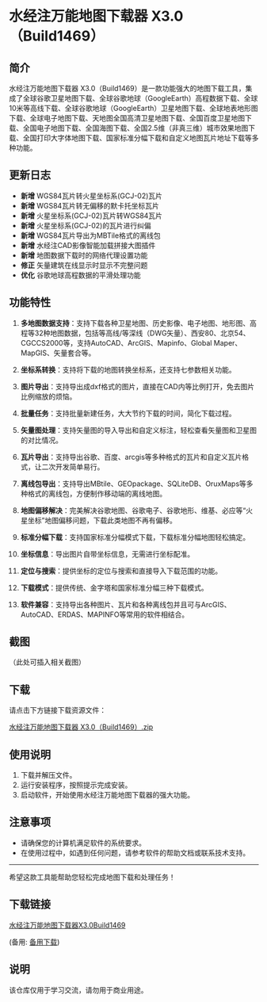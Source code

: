 # 水经注万能地图下载器 X3.0（Build1469）

## 简介

水经注万能地图下载器 X3.0（Build1469）是一款功能强大的地图下载工具，集成了全球谷歌卫星地图下载、全球谷歌地球（GoogleEarth）高程数据下载、全球10米等高线下载、全球谷歌地球（GoogleEarth）卫星地图下载、全球地表地形图下载、全球电子地图下载、天地图全国高清卫星地图下载、全国百度卫星地图下载、全国电子地图下载、全国海图下载、全国2.5维（非真三维）城市效果地图下载、全国打印大字体地图下载、国家标准分幅下载和自定义地图瓦片地址下载等多种功能。

## 更新日志

- **新增** WGS84瓦片转火星坐标系(GCJ-02)瓦片
- **新增** WGS84瓦片转无偏移的默卡托坐标瓦片
- **新增** 火星坐标系(GCJ-02)瓦片转WGS84瓦片
- **新增** 火星坐标系(GCJ-02)的瓦片进行纠偏
- **新增** WGS84瓦片导出为MBTile格式的离线包
- **新增** 水经注CAD影像智能加载拼接大图插件
- **新增** 地图数据下载时的网络代理设置功能
- **修正** 矢量建筑在线显示时显示不完整问题
- **优化** 谷歌地球高程数据的平滑处理功能

## 功能特性

1. **多地图数据支持**：支持下载各种卫星地图、历史影像、电子地图、地形图、高程等32种地图数据，包括等高线/等深线（DWG矢量）、西安80、北京54、CGCCS2000等，支持AutoCAD、ArcGIS、Mapinfo、Global Maper、MapGIS、矢量套合等。

2. **坐标系转换**：支持将下载的地图转换坐标系，还支持七参数相关功能。

3. **图片导出**：支持导出成dxf格式的图片，直接在CAD内等比例打开，免去图片比例缩放的烦恼。

4. **批量任务**：支持批量新建任务，大大节约下载的时间，简化下载过程。

5. **矢量图处理**：支持矢量图的导入导出和自定义标注，轻松查看矢量图和卫星图的对比情况。

6. **瓦片导出**：支持导出谷歌、百度、arcgis等多种格式的瓦片和自定义瓦片格式，让二次开发简单易行。

7. **离线包导出**：支持导出MBtile、GEOpackage、SQLiteDB、OruxMaps等多种格式的离线包，方便制作移动端的离线地图。

8. **地图偏移解决**：完美解决谷歌地图、谷歌电子、谷歌地形、维基、必应等“火星坐标”地图偏移问题，下载此类地图不再有偏移。

9. **标准分幅下载**：支持国家标准分幅模式下载，下载标准分幅地图轻松搞定。

10. **坐标信息**：导出图片自带坐标信息，无需进行坐标配准。

11. **定位与搜索**：提供坐标的定位与搜索和直接导入下载范围的功能。

12. **下载模式**：提供传统、金字塔和国家标准分幅三种下载模式。

13. **软件兼容**：支持导出各种图片、瓦片和各种离线包并且可与ArcGIS、AutoCAD、ERDAS、MAPINFO等常用的软件相结合。

## 截图

（此处可插入相关截图）

## 下载

请点击下方链接下载资源文件：

[水经注万能地图下载器 X3.0（Build1469）.zip](文件路径)

## 使用说明

1. 下载并解压文件。
2. 运行安装程序，按照提示完成安装。
3. 启动软件，开始使用水经注万能地图下载器的强大功能。

## 注意事项

- 请确保您的计算机满足软件的系统要求。
- 在使用过程中，如遇到任何问题，请参考软件的帮助文档或联系技术支持。

---

希望这款工具能帮助您轻松完成地图下载和处理任务！

## 下载链接
[水经注万能地图下载器X3.0Build1469](https://pan.quark.cn/s/ab3f4d280822) 

(备用: [备用下载](https://pan.baidu.com/s/1TXCjWWQpISxJiOUGbXYz3A?pwd=1234))

## 说明

该仓库仅用于学习交流，请勿用于商业用途。
